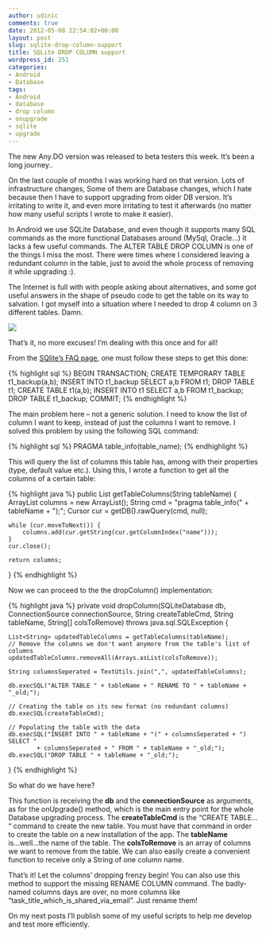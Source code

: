 ```yaml
---
author: udinic
comments: true
date: 2012-05-08 22:54:02+00:00
layout: post
slug: sqlite-drop-column-support
title: SQLite DROP COLUMN support
wordpress_id: 251
categories:
- Android
- Database
tags:
- Android
- database
- drop column
- onupgrade
- sqlite
- upgrade
---
```


The new Any.DO version was released to beta testers this week. It’s been a long journey..

On the last couple of months I was working hard on that version. Lots of infrastructure changes, Some of them are Database changes, which I hate because then I have to support upgrading from older DB version. It’s irritating to write it, and even more irritating to test it afterwards (no matter how many useful scripts I wrote to make it easier).

In Android we use SQLite Database, and even though it supports many SQL commands as the more functional Databases around (MySql, Oracle…) it lacks a few useful commands. The ALTER TABLE DROP COLUMN is one of the things I miss the most. There were times where I considered leaving a redundant column in the table, just to avoid the whole process of removing it while upgrading :).

The Internet is full with with people asking about alternatives, and some got useful answers in the shape of pseudo code to get the table on its way to salvation. I got myself into a situation where I needed to drop 4 column on 3 different tables. Damn.

![](http://cdn.memegenerator.net/instances/250x250/20163274.jpg)

That’s it, no more excuses! I’m dealing with this once and for all!

From the [SQlite’s FAQ page](http://sqlite.org/faq.html), one must follow these steps to get this done:


{% highlight sql %}
BEGIN TRANSACTION;
CREATE TEMPORARY TABLE t1_backup(a,b);
INSERT INTO t1_backup SELECT a,b FROM t1;
DROP TABLE t1;
CREATE TABLE t1(a,b);
INSERT INTO t1 SELECT a,b FROM t1_backup;
DROP TABLE t1_backup;
COMMIT;
{% endhighlight %}




The main problem here – not a generic solution. I need to know the list of column I want to keep, instead of just the columns I want to remove. I solved this problem by using the following SQL command:


{% highlight sql %}
PRAGMA table_info(table_name);
{% endhighlight %}




This will query the list of columns this table has, among with their properties (type, default value etc.). Using this, I wrote a function to get all the columns of a certain table:


{% highlight java %}
public List<String> getTableColumns(String tableName) {
    ArrayList<String> columns = new ArrayList<String>();
    String cmd = "pragma table_info(" + tableName + ");";
    Cursor cur = getDB().rawQuery(cmd, null);

    while (cur.moveToNext()) {
        columns.add(cur.getString(cur.getColumnIndex("name")));
    }
    cur.close();

    return columns;
}
{% endhighlight %}




Now we can proceed to the the dropColumn() implementation:


{% highlight java %}
private void dropColumn(SQLiteDatabase db,
		ConnectionSource connectionSource,
		String createTableCmd,
		String tableName,
		String[] colsToRemove) throws java.sql.SQLException {

	List<String> updatedTableColumns = getTableColumns(tableName);
	// Remove the columns we don't want anymore from the table's list of columns
	updatedTableColumns.removeAll(Arrays.asList(colsToRemove));

	String columnsSeperated = TextUtils.join(",", updatedTableColumns);

	db.execSQL("ALTER TABLE " + tableName + " RENAME TO " + tableName + "_old;");

	// Creating the table on its new format (no redundant columns)
	db.execSQL(createTableCmd);

	// Populating the table with the data
	db.execSQL("INSERT INTO " + tableName + "(" + columnsSeperated + ") SELECT "
			+ columnsSeperated + " FROM " + tableName + "_old;");
	db.execSQL("DROP TABLE " + tableName + "_old;");
}
{% endhighlight %}




So what do we have here?

This function is receiving the **db** and the **connectionSource** as arguments, as for the onUpgrade() method, which is the main entry point for the whole Database upgrading process.
The **createTableCmd** is the “CREATE TABLE… “ command to create the new table. You must have that command in order to create the table on a new installation of the app.
The **tableName** is...well...the name of the table.
The **colsToRemove** is an array of columns we want to remove from the table. We can also easily create a convenient function to receive only a String of one column name.

That’s it! Let the columns’ dropping frenzy begin! You can also use this method to support the missing RENAME COLUMN command. The badly-named columns days are over, no more columns like “task_title_which_is_shared_via_email”. Just rename them!

On my next posts I’ll publish some of my useful scripts to help me develop and test more efficiently.
